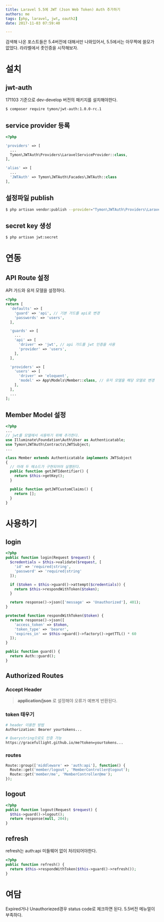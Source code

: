 ```yaml
---
title: Laravel 5.5에 JWT (Json Web Token) Auth 추가하기
authors: me
tags: [php, laravel, jwt, oauth2]
date: 2017-11-03 07:59:40

---
```


검색해 나온 포스트들은 5.4버전에 대해서만 나와있어서, 5.5에서는 아무짝에 쓸모가 없었다.
라라벨에서 좃인증을 시작해보자.

# 설치

## jwt-auth

171103 기준으로 dev-develop 버전의 패키지를 설치해야한다.

```bash
$ composer require tymon/jwt-auth:1.0.0-rc.1
```

## service provider 등록

```php title="config/app.php"
<?php

'providers' => [
  ...
  Tymon\JWTAuth\Providers\LaravelServiceProvider::class,
],

'alias' => [
  ...
  'JWTAuth' => Tymon\JWTAuth\Facades\JWTAuth::class
],
```

## 설정파일 publish

```bash
$ php artisan vendor:publish --provider="Tymon\JWTAuth\Providers\LaravelServiceProvider" --force
```

## secret key 생성

```bash
$ php artisan jwt:secret
```

# 연동

## API Route 설정

API 가드와 유저 모델을 설정하다.

```php title="config/auth.php"
<?php
return [
  'defaults' => [
    'guard' => 'api', // 기본 가드를 api로 변경
    'passwords' => 'users',
  ],

  'guards' => [
    ...
    'api' => [
      'driver' => 'jwt', // api 가드를 jwt 인증을 사용
      'provider' => 'users',
    ],
  ],

  'providers' => [
    'users' => [
      'driver' => 'eloquent',
      'model' => App\Models\Member::class, // 유저 모델을 해당 모델로 변경
    ],
  ],
  ...
];
```

## Member Model 설정

```php title="app/Models/Member.php"
<?php
...
// jwt를 모델에서 사용하기 위해 추가한다.
use Illuminate\Foundation\Auth\User as Authenticatable;
use Tymon\JWTAuth\Contracts\JWTSubject;
...

class Member extends Authenticatable implements JWTSubject
{
  // 아래 두 메소드가 구현되어야 실행된다.
  public function getJWTIdentifier() {
    return $this->getKey();
  }

  public function getJWTCustomClaims() {
    return [];
  }
}
```

# 사용하기

## login

```php title="app/Http/MemberController.php"
<?php
public function login(Request $request) {
  $credentials = $this->validate($request, [
    'id' => 'required|string',
    'password' => 'required|string'
  ]);

  if ($token = $this->guard()->attempt($credentials)) {
    return $this->respondWithToken($token);
  }

  return response()->json(['message' => 'Unauthorized'], 401);
}

protected function respondWithToken($token) {
  return response()->json([
    'access_token' => $token,
    'token_type' => 'bearer',
    'expires_in' => $this->guard()->factory()->getTTL() * 60
  ]);
}

public function guard() {
  return Auth::guard();
}
```

## Authorized Routes

### Accept Header

> **application/json** 로 설정해야 오류가 예쁘게 반환된다.

### token 태우기

```bash
# header 이용한 방법
Authorization: Bearer yourtokens...

# Querystring으로도 인증 가능
https://gracefullight.github.io/me?token=yourtokens...
```

### routes

```php title="routes/api.php"
Route::group(['middleware' => 'auth:api'], function() {
  Route::get('member/logout', 'MemberController@logout');
  Route::get('member/me', 'MemberController@me');
});
```

## logout

```php title="app/Http/MemberController.php"
<?php
public function logout(Request $request) {
  $this->guard()->logout();
  return response(null, 204);
}
```

## refresh

refresh는 auth:api 미들웨어 없이 처리되어야한다.

```php title="app/Http/MemberController.php"
<?php
public function refresh() {
  return $this->respondWithToken($this->guard()->refresh());
}
```

# 여담

Expired거나 Unauthoriezed경우 status code로 체크하면 된다.
5.5버전 메뉴얼이 부족하다.
